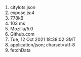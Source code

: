 1. citylots.json
2. expose.js:4
3. 778kB
4. 103 ms
5. Mozilla/5.0
6. Github.com
7. Tue, 12 Oct 2021 18:38:02 GMT
8. application/json; charset=utf-8
9. fetchData